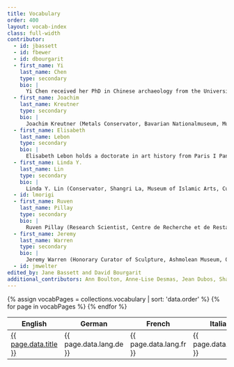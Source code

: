 ```yaml
---
title: Vocabulary
order: 400
layout: vocab-index
class: full-width
contributor:
  - id: jbassett
  - id: fbewer
  - id: dbourgarit
  - first_name: Yi
    last_name: Chen
    type: secondary
    bio: |
      Yi Chen received her PhD in Chinese archaeology from the University of Oxford. She is a former curator of early Chinese collections and now a visiting researcher at the British Museum. In addition, she is an academic advisor of the Dresden Porcelain Project of the Staatliche Kunstsammlungen Dresden and a consultant on Chinese art for Bonhams. Before she joined the British Museum in 2015, she was the Christensen Fellow in Chinese Painting at the Ashmolean Museum of Art and Archaeology in Oxford.
  - first_name: Joachim
    last_name: Kreutner
    type: secondary
    bio: |
      Joachim Kreutner (Metals Conservator, Bavarian Nationalmuseum, Munich) received his degree in conservation, restoration, and art technology at the Technische Universität, Munich. Since 2016 he has been supervisor to the metals conservation team at the Bavarian Nationalmuseum. His research interests are focused on preventative conservational conditions of museum silver collections and the technique of bronze casting. He is deputy spokesperson for the conservation working group at Deutscher Museumsbund.
  - first_name: Elisabeth
    last_name: Lebon
    type: secondary
    bio: |
      Elisabeth Lebon holds a doctorate in art history from Paris I Panthéon-Sorbonne. She is an independent researcher in nineteenth- and twentieth-century French sculpture and the author of the catalogues raisonnés of Antoine Pevsner (in collaboration with Pierre Brullé), Charles Despiau, and Jean Joire. She specializes in the history of art foundries and casting processes in France, and is the author of *Dictionnaire des fondeurs de bronze d’art. France 1890–1950* (2003), *Le Fondeur et le sculpteur: Technique du bronze et histoire de l’art* (2012), and *Fonte au sable – fonte à cire perdue: histoire d’une rivalité* (2012). She has been brought to work on a wide range of artists through this specialty.
  - first_name: Linda Y.
    last_name: Lin
    type: secondary
    bio: |
      Linda Y. Lin (Conservator, Shangri La, Museum of Islamic Arts, Culture and Design, Honolulu) received her MA in conservation of archaeological and ethnographic materials from UCLA / Getty Conservation Program in 2010. She was formerly the conservator for arts of Asia at the Newark Museum, New Jersey. She has translated articles in the areas of archaeology, conservation, and technical research published in both Chinese and English journals. Her most recent translation projects include ancient Chinese bronze-casting technology and Chinese lacquer, in collaboration with the Smithsonian Institution’s National Museum of Asian Art.
  - id: lmorigi
  - first_name: Ruven
    last_name: Pillay
    type: secondary
    bio: |
      Ruven Pillay (Research Scientist, Centre de Recherche et de Restauration des Musées de France [C2RMF], Paris) holds an MPhys in physics from the University of Manchester, an MSc in computer science from the University of Edinburgh, and a PhD in hyperspectral imaging from NTNU, Norway. His research interests include the application of advanced imaging, data processing and visualization, and other techniques to the study of art. In addition to his work at the C2RMF he has more than twenty-five years of experience working in major art galleries, and has also worked at the National Gallery in London, the National Museum in Stockholm, and as an invited scholar at the J. Paul Getty Museum in Los Angeles.
  - first_name: Jeremy
    last_name: Warren
    type: secondary
    bio: |
      Jeremy Warren (Honorary Curator of Sculpture, Ashmolean Museum, Oxford and Sculpture Research Curator, the National Trust) is a specialist in Renaissance and later European sculpture. His numerous publications include catalogues of *Medieval and Renaissance Sculpture in the Ashmolean Museum* (2014) and of *Italian Sculpture in the Wallace Collection* (2016), as well as articles on the sculptors Antico, Giovanni Bandini, Giambologna, Vincenzo and Gian Gerolamo Grandi, Leone Leoni and Severo da Ravenna.  Exhibitions include *Beauty and Power: Renaissance and Baroque Bronzes from the Peter Marino Collection* (2010). He has also written extensively on the history of collecting.
  - id: jmwelter
edited_by: Jane Bassett and David Bourgarit
additional_contributors: Ann Boulton, Anne-Lise Desmas, Jean Dubos, Sharon Hecker, Andrew Lacey, Marjee Levine, Jeffrey Maish, Benoît Mille, Peta Motture, Uve Peltz, David Reid, Dominique Robcis, Lise Saussus, Harold Schulze,Jeffrey Springer, Nicolas Thomas, Quanyu Wang, Jeremy Warren, Frank Willer, Dimitrios Zikos
---
```


<table class="vocab-table pdf-full-width">
  <thead>
    <tr>
      <th>English</th>
      <th>German</th>
      <th>French</th>
      <th>Italian</th>
      <th>Chinese</th>
    </tr>
  </thead>
  <tbody>
{% assign vocabPages = collections.vocabulary | sort: 'data.order' %}
{% for page in vocabPages %}
  <tr>
    <td><a href="{{ page.url}}">{{ page.data.title }}</a></td>
    <td>{{ page.data.lang.de }}</td>
    <td>{{ page.data.lang.fr }}</td>
    <td>{{ page.data.lang.it }}</td>
    <td>{{ page.data.lang.zh }}</td>
  </tr>
{% endfor %}
  </tbody>
</table>

